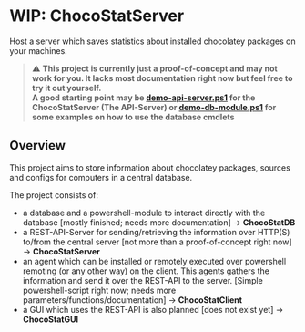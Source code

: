 # WIP: ChocoStatServer

Host a server which saves statistics about installed chocolatey packages on your machines.

> :warning: **This project is currently just a proof-of-concept and may not work for you. It lacks most documentation right now but feel free to try it out yourself.  
> A good starting point may be [demo-api-server.ps1](demo-api-server.ps1) for the ChocoStatServer (The API-Server) or [demo-db-module.ps1](demo-db-module.ps1) for some examples on how to use the database cmdlets**

## Overview

This project aims to store information about chocolatey packages, sources and configs for computers in a central database.

The project consists of:

- a database and a powershell-module to interact directly with the database [mostly finished; needs more documentation] -> **ChocoStatDB**
- a REST-API-Server for sending/retrieving the information over HTTP(S) to/from the central server [not more than a proof-of-concept right now] -> **ChocoStatServer**
- an agent which can be installed or remotely executed over powershell remoting (or any other way) on the client. This agents gathers the information and send it over the REST-API to the server. [Simple powershell-script right now; needs more parameters/functions/documentation] -> **ChocoStatClient**
- a GUI which uses the REST-API is also planned [does not exist yet] -> **ChocoStatGUI**
